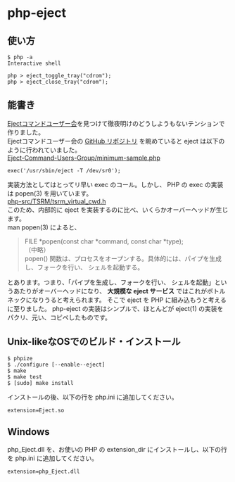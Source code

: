 php-eject
=====================

使い方
---------------------

    $ php -a
    Interactive shell
    
    php > eject_toggle_tray("cdrom");
    php > eject_close_tray("cdrom");


能書き
---------------------
[Ejectコマンドユーザー会](http://eject.kokuda.org/)を見つけて徹夜明けのどうしようもないテンションで作りました。  
Ejectコマンドユーザー会の [GitHub リポジトリ](https://github.com/Akkiesoft/Eject-Command-Users-Group/) を眺めていると eject は以下のように行われていました。  
[Eject-Command-Users-Group/minimum-sample.php](https://github.com/Akkiesoft/Eject-Command-Users-Group/blob/14fd8b020812182a3156dcade6dcdb84b872ddab/minimum-sample.php#L4)

    exec('/usr/sbin/eject -T /dev/sr0');

実装方法としてはとってリ早い exec のコール。しかし、 PHP の exec の実装は popen(3) を用いています。  
[php-src/TSRM/tsrm_virtual_cwd.h](https://github.com/php/php-src/blob/8775a37559caa67b2b8d5ede02cde2bac2f974e0/TSRM/tsrm_virtual_cwd.h#L311)  
このため、内部的に eject を実装するのに比べ、いくらかオーバーヘッドが生じます。  
man popen(3) によると、

> FILE *popen(const char *command, const char *type);  
> （中略）  
> popen() 関数は、プロセスをオープンする。具体的には、パイプを生成し、フォークを行い、 シェルを起動する。

とあります。つまり、「パイプを生成し、フォークを行い、 シェルを起動」というあたりがオーバーヘッドになり、
 **大規模な eject サービス** ではこれがボトルネックになりうると考えられます。
そこで eject を PHP に組み込もうと考えるに至りました。
php-eject の実装はシンプルで、ほとんどが eject(1) の実装をパクリ、元い、コピペしたものです。

Unix-likeなOSでのビルド・インストール
---------------------

    $ phpize
    $ ./configure [--enable--eject] 
    $ make
    $ make test
    $ [sudo] make install

インストールの後、以下の行を php.ini に追加してください。

    extension=Eject.so


Windows
---------------------
php_Eject.dll を、お使いの PHP の extension_dir にインストールし、以下の行を php.ini に追加してください。

    extension=php_Eject.dll
